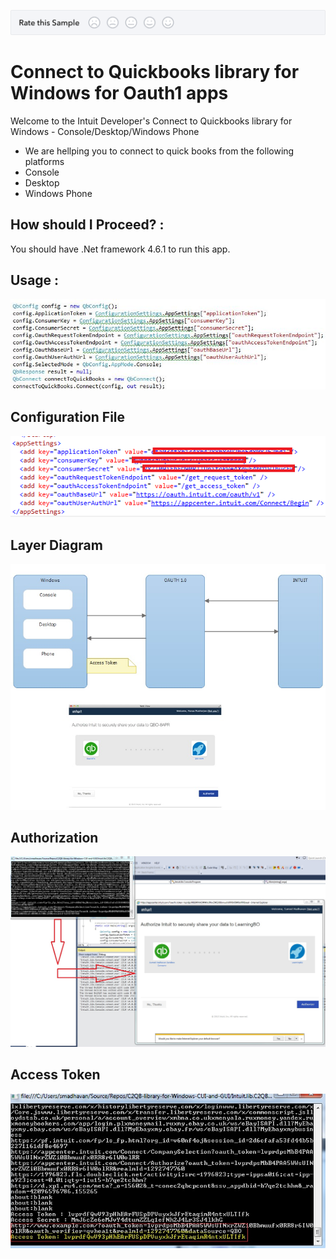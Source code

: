 [![Sample Banner](views/Sample.png)][ss1]

Connect to Quickbooks library for Windows for Oauth1 apps
=========================================================

<p>Welcome to the Intuit Developer's Connect to Quickbooks library for Windows - Console/Desktop/Windows Phone</p>

<ul>
<li>We are hellping you to connect to quick books from the following platforms</li>
<li>Console</li>
<li>Desktop</li>
<li>Windows Phone</li>
</ul>

## How should I Proceed? :
You should have .Net framework 4.6.1 to run this app.

## Usage :  


![Usage](https://github.com/IntuitDeveloper/C2QB-library-for-Windows-CUI-and-GUI/blob/master/images/usage.JPG)


## Configuration File

![Configuration](https://github.com/IntuitDeveloper/C2QB-library-for-Windows-CUI-and-GUI/blob/master/images/config.png "Configuration")


## Layer Diagram

![Layer Diagram](https://github.com/IntuitDeveloper/C2QB-library-for-Windows-CUI-and-GUI/blob/master/images/oauth.jpg "Layer Diagram")

## Authorization

![Authoriation](https://github.com/IntuitDeveloper/C2QB-library-for-Windows-CUI-and-GUI/blob/master/images/authorize.jpg "Authorization")

## Access Token

![Access Token](https://github.com/IntuitDeveloper/C2QB-library-for-Windows-CUI-and-GUI/blob/master/images/accesstoken.jpg "Access Token")

[ss1]: https://help.developer.intuit.com/s/samplefeedback?cid=9010&repoName=PayrollSamples